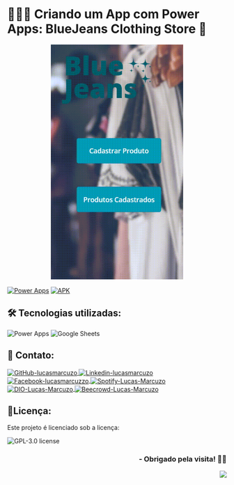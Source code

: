 <h1>🧑🏻‍💻 Criando um App com Power Apps: BlueJeans Clothing Store 📱 </h1>

<p align="center">
<a href="https://github.com/lucasmarcuzo/App-BlueJeans-Clothing-Store/">
<img  width="304"  height="540"  src="Presentation/App-BlueJeans-Clothing-Store.gif">
</p>

[![Power Apps](https://img.shields.io/badge/PLAY-Application-8c2b83?style=flat&logo=PowerApps&link=https://apps.powerapps.com/play/e/default-cf72e2bd-7a2b-4783-bdeb-39d57b07f76f/a/17016d4e-94b1-441d-a24c-087f10eb01bf?tenantId=cf72e2bd-7a2b-4783-bdeb-39d57b07f76f&hint=a0af6d29-c52c-4e93-bab5-03462b4556c5&source=sharebutton&sourcetime=1707064344853)](https://apps.powerapps.com/play/e/default-cf72e2bd-7a2b-4783-bdeb-39d57b07f76f/a/17016d4e-94b1-441d-a24c-087f10eb01bf?tenantId=cf72e2bd-7a2b-4783-bdeb-39d57b07f76f&hint=a0af6d29-c52c-4e93-bab5-03462b4556c5&source=sharebutton&sourcetime=1707064344853) 
[![APK](https://img.shields.io/badge/APK-Download-green&?style=flat&logo=android&link=https://github.com/lucasmarcuzo/App-BlueJeans-Clothing-Store/raw/main/app/BlueJeans-Clothing-Store-App.apk)](https://github.com/lucasmarcuzo/App-BlueJeans-Clothing-Store/raw/main/app/BlueJeans-Clothing-Store-App.apk) 


## 🛠 Tecnologias utilizadas:

![Power Apps](https://img.shields.io/badge/Power%20Apps-8c2b83?style=flat&logo=PowerApps)
![Google Sheets](https://img.shields.io/badge/Google%20Sheets-34A853?style=flat&logo=google-sheets&logoColor=white)

## 📱 Contato:

<div align="left">
    <a href="https://github.com/lucasmarcuzo" target="blank"><img align="center" src="https://github.com/rahuldkjain/github-profile-readme-generator/blob/master/src/images/icons/Social/github.svg" alt="GitHub-lucasmarcuzo" height="30" width="40" />
    </a>
    <a href="https://linkedin.com/in/lucasmarcuzo" target="blank"><img align="center" src="https://raw.githubusercontent.com/rahuldkjain/github-profile-readme-generator/master/src/images/icons/Social/linked-in-alt.svg" alt="Linkedin-lucasmarcuzo" height="30" width="40" />
    </a>  
    <a href="https://fb.com/lucasmarcuzzo" target="blank"><img align="center" src="https://raw.githubusercontent.com/rahuldkjain/github-profile-readme-generator/master/src/images/icons/Social/facebook.svg" alt="Facebook-lucasmarcuzzo" height="30" width="40" />
    </a>  
    <a href="https://open.spotify.com/user/12186237186" target="blank"><img align="center" src="https://github.com/rahuldkjain/github-profile-readme-generator/blob/master/src/images/icons/Social/spotify.svg" alt="Spotify-Lucas-Marcuzo" height="30" width="40" />
    </a>
    <a href="https://web.dio.me/users/lucas_marcuzo" target="_blank"><img align="center" src="https://hermes.digitalinnovation.one/assets/diome/logo-minimized.png" alt="DIO-Lucas-Marcuzo" height="35" width="37" />
    </a>
    <a href="https://www.beecrowd.com.br/judge/pt/profile/510115" target="blank"><img align="center" src="https://www.beecrowd.com.br/judge/favicon.ico?1635097036" alt="Beecrowd-Lucas-Marcuzo" height="40" width="40" />
    </a>
  <br>
</div>

## 📃Licença:

Este projeto é licenciado sob a licença:

![GPL-3.0 license](https://img.shields.io/github/license/lucasmarcuzo/App-BlueJeans-Clothing-Store)

<div align="right"> <h3> - Obrigado pela visita! ✌🏻 </h3> </div> 
<p align="right"> <img src="https://visitor-badge.laobi.icu/badge?page_id=App-BlueJeans-Clothing-Store"> </h3>


